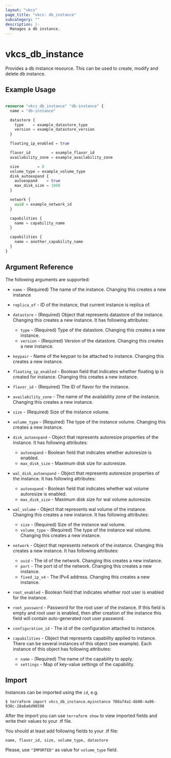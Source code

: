```yaml
---
layout: "vkcs"
page_title: "vkcs: db_instance"
subcategory: ""
description: |-
  Manages a db instance.
---
```


# vkcs\_db\_instance

Provides a db instance resource. This can be used to create, modify and delete db instance.

## Example Usage

```terraform

resource "vkcs_db_instance" "db-instance" {
  name = "db-instance"

  datastore {
    type    = example_datastore_type
    version = example_datastore_version
  }

  floating_ip_enabled = true

  flavor_id         = example_flavor_id
  availability_zone = example_availability_zone

  size        = 8
  volume_type = example_volume_type
  disk_autoexpand {
    autoexpand    = true
    max_disk_size = 1000
  }

  network {
    uuid = example_network_id
  }

  capabilities {
    name = capability_name
  }

  capabilities {
    name = another_capability_name
  }
}
```
## Argument Reference

The following arguments are supported:

* `name` - (Required) The name of the instance. Changing this creates a new instance

* `replica_of` - ID of the instance, that current instance is replica of.

* `datastore` - (Required) Object that represents datastore of the instance. Changing this creates a new instance. It has following attributes:
    * `type` - (Required) Type of the datastore. Changing this creates a new instance.
    * `version` - (Required) Version of the datastore. Changing this creates a new instance.

* `keypair` - Name of the keypair to be attached to instance. Changing this creates a new instance.

* `floating_ip_enabled` - Boolean field that indicates whether floating ip is created for instance. Changing this creates a new instance.

* `flavor_id` - (Required) The ID of flavor for the instance.

* `availability_zone` - The name of the availability zone of the instance. Changing this creates a new instance.

* `size` - (Required) Size of the instance volume.

* `volume_type` - (Required) The type of the instance volume. Changing this creates a new instance.

* `disk_autoexpand` - Object that represents autoresize properties of the instance. It has following attributes:
    * `autoexpand` - Boolean field that indicates whether autoresize is enabled.
    * `max_disk_size` - Maximum disk size for autoresize.
  
* `wal_disk_autoexpand` - Object that represents autoresize properties of the instance. It has following attributes:
    * `autoexpand` - Boolean field that indicates whether wal volume autoresize is enabled.
    * `max_disk_size` - Maximum disk size for wal volume autoresize.

* `wal_volume` - Object that represents wal volume of the instance. Changing this creates a new instance. It has following attributes:
    * `size` - (Required) Size of the instance wal volume.
    * `volume_type` - (Required) The type of the instance wal volume. Changing this creates a new instance.

* `network` -  Object that represents network of the instance. Changing this creates a new instance. It has following attributes: 
    * `uuid` - The id of the network. Changing this creates a new instance.
    * `port` - The port id of the network. Changing this creates a new instance.
    * `fixed_ip_v4` - The IPv4 address. Changing this creates a new instance.

* `root_enabled` - Boolean field that indicates whether root user is enabled for the instance.

* `root_password` - Password for the root user of the instance. If this field is empty and root user is enabled, then after creation of the instance this field will contain auto-generated root user password.

* `configuration_id` - The id of the configuration attached to instance.

* `capabilities` - Object that represents capability applied to instance. There can be several instances of this object (see example). Each instance of this object has following attributes:
    * `name` - (Required) The name of the capability to apply.
    * `settings` - Map of key-value settings of the capability.

## Import

Instances can be imported using the `id`, e.g.

```
$ terraform import vkcs_db_instance.myinstance 708a74a1-6b00-4a96-938c-28a8a6d98590
```

After the import you can use ```terraform show``` to view imported fields and write their values to your .tf file.

You should at least add following fields to your .tf file:

`name, flavor_id, size, volume_type, datastore`

Please, use `"IMPORTED"` as value for `volume_type` field.
